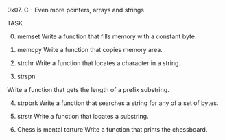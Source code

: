 0x07. C - Even more pointers, arrays and strings

TASK

0. memset
Write a function that fills memory with a constant byte.

1. memcpy
Write a function that copies memory area.

2. strchr
Write a function that locates a character in a string.

3. strspn

Write a function that gets the length of a prefix substring.

4. strpbrk
Write a function that searches a string for any of a set of bytes.

5. strstr
Write a function that locates a substring.

6. Chess is mental torture
Write a function that prints the chessboard.
